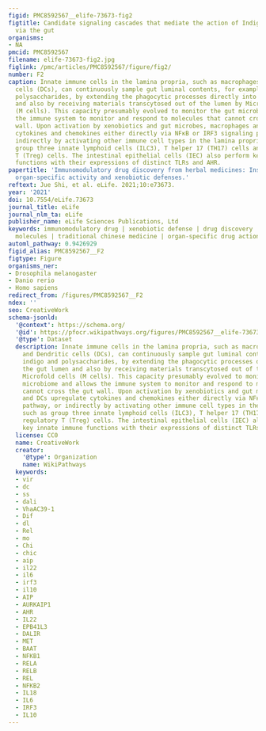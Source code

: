 ```yaml
---
figid: PMC8592567__elife-73673-fig2
figtitle: Candidate signaling cascades that mediate the action of Indigo and polysaccharides
  via the gut
organisms:
- NA
pmcid: PMC8592567
filename: elife-73673-fig2.jpg
figlink: /pmc/articles/PMC8592567/figure/fig2/
number: F2
caption: Innate immune cells in the lamina propria, such as macrophages (MΦ) and Dendritic
  cells (DCs), can continuously sample gut luminal contents, for example, indigo and
  polysaccharides, by extending the phagocytic processes directly into the gut lumen
  and also by receiving materials transcytosed out of the lumen by Microfold cells
  (M cells). This capacity presumably evolved to monitor the gut microbiome and allows
  the immune system to monitor and respond to molecules that cannot cross the gut
  wall. Upon activation by xenobiotics and gut microbes, macrophages and DCs upregulate
  cytokines and chemokines either directly via NFκB or IRF3 signaling pathway, or
  indirectly by activating other immune cell types in the lamina propria, such as
  group three innate lymphoid cells (ILC3), T helper 17 (TH17) cells and regulatory
  T (Treg) cells. The intestinal epithelial cells (IEC) also perform key innate immune
  functions with their expressions of distinct TLRs and AHR.
papertitle: 'Immunomodulatory drug discovery from herbal medicines: Insights from
  organ-specific activity and xenobiotic defenses.'
reftext: Jue Shi, et al. eLife. 2021;10:e73673.
year: '2021'
doi: 10.7554/eLife.73673
journal_title: eLife
journal_nlm_ta: eLife
publisher_name: eLife Sciences Publications, Ltd
keywords: immunomodulatory drug | xenobiotic defense | drug discovery | plant-derived
  molecules | traditional chinese medicine | organ-specific drug action
automl_pathway: 0.9426929
figid_alias: PMC8592567__F2
figtype: Figure
organisms_ner:
- Drosophila melanogaster
- Danio rerio
- Homo sapiens
redirect_from: /figures/PMC8592567__F2
ndex: ''
seo: CreativeWork
schema-jsonld:
  '@context': https://schema.org/
  '@id': https://pfocr.wikipathways.org/figures/PMC8592567__elife-73673-fig2.html
  '@type': Dataset
  description: Innate immune cells in the lamina propria, such as macrophages (MΦ)
    and Dendritic cells (DCs), can continuously sample gut luminal contents, for example,
    indigo and polysaccharides, by extending the phagocytic processes directly into
    the gut lumen and also by receiving materials transcytosed out of the lumen by
    Microfold cells (M cells). This capacity presumably evolved to monitor the gut
    microbiome and allows the immune system to monitor and respond to molecules that
    cannot cross the gut wall. Upon activation by xenobiotics and gut microbes, macrophages
    and DCs upregulate cytokines and chemokines either directly via NFκB or IRF3 signaling
    pathway, or indirectly by activating other immune cell types in the lamina propria,
    such as group three innate lymphoid cells (ILC3), T helper 17 (TH17) cells and
    regulatory T (Treg) cells. The intestinal epithelial cells (IEC) also perform
    key innate immune functions with their expressions of distinct TLRs and AHR.
  license: CC0
  name: CreativeWork
  creator:
    '@type': Organization
    name: WikiPathways
  keywords:
  - vir
  - dc
  - ss
  - dali
  - VhaAC39-1
  - Dif
  - dl
  - Rel
  - mo
  - Chi
  - chic
  - aip
  - il22
  - il6
  - irf3
  - il10
  - AIP
  - AURKAIP1
  - AHR
  - IL22
  - EPB41L3
  - DALIR
  - MET
  - BAAT
  - NFKB1
  - RELA
  - RELB
  - REL
  - NFKB2
  - IL18
  - IL6
  - IRF3
  - IL10
---
```

